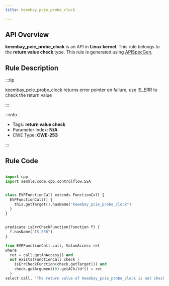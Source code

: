 ```yaml
---
title: keembay_pcie_probe_clock

---
```



## API Overview
**keembay_pcie_probe_clock** is an API in **Linux kernel**. This rule belongs to the **return value check** type. This rule is generated using [APISpecGen](../../tools/APISpecGen).
## Rule Description

:::tip

keembay_pcie_probe_clock returns error pointer on failure, use IS_ERR to check the return value

:::

:::info

- Tags: **return value check**
- Parameter Index: **N/A**
- CWE Type: **CWE-253**

:::

## Rule Code
```python

import cpp
import semmle.code.cpp.controlflow.SSA


class EVPFunctionCall extends FunctionCall {
  EVPFunctionCall() {
    this.getTarget().hasName("keembay_pcie_probe_clock")
  }
}


predicate isErrCheckFunction(Function f) {
  f.hasName("IS_ERR") 
}

from EVPFunctionCall call, ValueAccess ret
where
  ret = call.getAnAccess() and
  not exists(FunctionCall check |
    isErrCheckFunction(check.getTarget()) and
    check.getArgument(0).getAChild*() = ret
  )
select call, "The return value of keembay_pcie_probe_clock is not checked with IS_ERR."
    
```